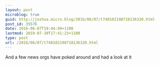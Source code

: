 ```yaml
---
layout: post
microblog: true
guid: http://joshua.micro.blog/2016/06/07/t740102198718136320.html
post_id: 35576
date: 2016-06-07T19:44:49+1100
lastmod: 2019-07-30T17:41:23+1100
type: post
url: /2016/06/07/t740102198718136320.html
---
```

And a few news orgs have poked around and had a look at it
